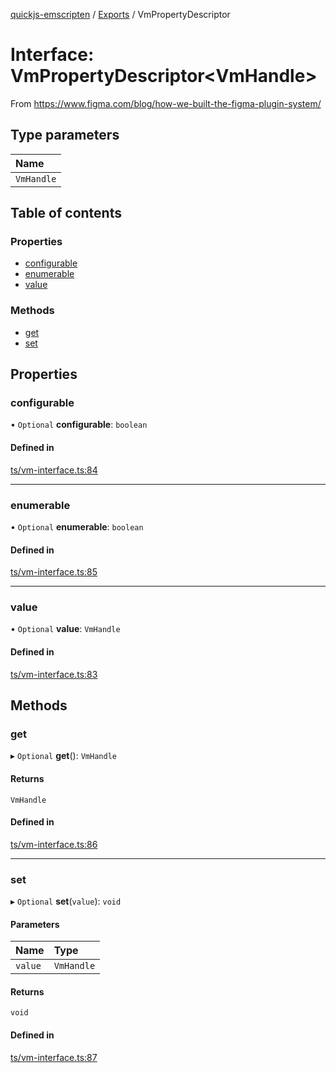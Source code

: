 [quickjs-emscripten](../README.md) / [Exports](../modules.md) / VmPropertyDescriptor

# Interface: VmPropertyDescriptor<VmHandle\>

From https://www.figma.com/blog/how-we-built-the-figma-plugin-system/

## Type parameters

| Name |
| :------ |
| `VmHandle` |

## Table of contents

### Properties

- [configurable](VmPropertyDescriptor.md#configurable)
- [enumerable](VmPropertyDescriptor.md#enumerable)
- [value](VmPropertyDescriptor.md#value)

### Methods

- [get](VmPropertyDescriptor.md#get)
- [set](VmPropertyDescriptor.md#set)

## Properties

### configurable

• `Optional` **configurable**: `boolean`

#### Defined in

[ts/vm-interface.ts:84](https://github.com/justjake/quickjs-emscripten/blob/main/ts/vm-interface.ts#L84)

___

### enumerable

• `Optional` **enumerable**: `boolean`

#### Defined in

[ts/vm-interface.ts:85](https://github.com/justjake/quickjs-emscripten/blob/main/ts/vm-interface.ts#L85)

___

### value

• `Optional` **value**: `VmHandle`

#### Defined in

[ts/vm-interface.ts:83](https://github.com/justjake/quickjs-emscripten/blob/main/ts/vm-interface.ts#L83)

## Methods

### get

▸ `Optional` **get**(): `VmHandle`

#### Returns

`VmHandle`

#### Defined in

[ts/vm-interface.ts:86](https://github.com/justjake/quickjs-emscripten/blob/main/ts/vm-interface.ts#L86)

___

### set

▸ `Optional` **set**(`value`): `void`

#### Parameters

| Name | Type |
| :------ | :------ |
| `value` | `VmHandle` |

#### Returns

`void`

#### Defined in

[ts/vm-interface.ts:87](https://github.com/justjake/quickjs-emscripten/blob/main/ts/vm-interface.ts#L87)
